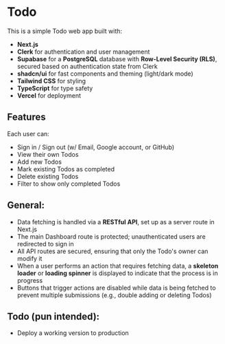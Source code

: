 # Todo

This is a simple Todo web app built with:

- **Next.js**
- **Clerk** for authentication and user management
- **Supabase** for a **PostgreSQL** database with **Row-Level Security (RLS)**, secured based on authentication state from Clerk
- **shadcn/ui** for fast components and theming (light/dark mode)
- **Tailwind CSS** for styling
- **TypeScript** for type safety
- **Vercel** for deployment

## Features

Each user can:

- Sign in / Sign out (w/ Email, Google account, or GitHub)
- View their own Todos
- Add new Todos
- Mark existing Todos as completed
- Delete existing Todos
- Filter to show only completed Todos

## General:

- Data fetching is handled via a **RESTful API**, set up as a server route in Next.js
- The main Dashboard route is protected; unauthenticated users are redirected to sign in
- All API routes are secured, ensuring that only the Todo's owner can modify it
- When a user performs an action that requires fetching data, a **skeleton loader** or **loading spinner** is displayed to indicate that the process is in progress
- Buttons that trigger actions are disabled while data is being fetched to prevent multiple submissions (e.g., double adding or deleting Todos)

## Todo (pun intended):

- Deploy a working version to production
